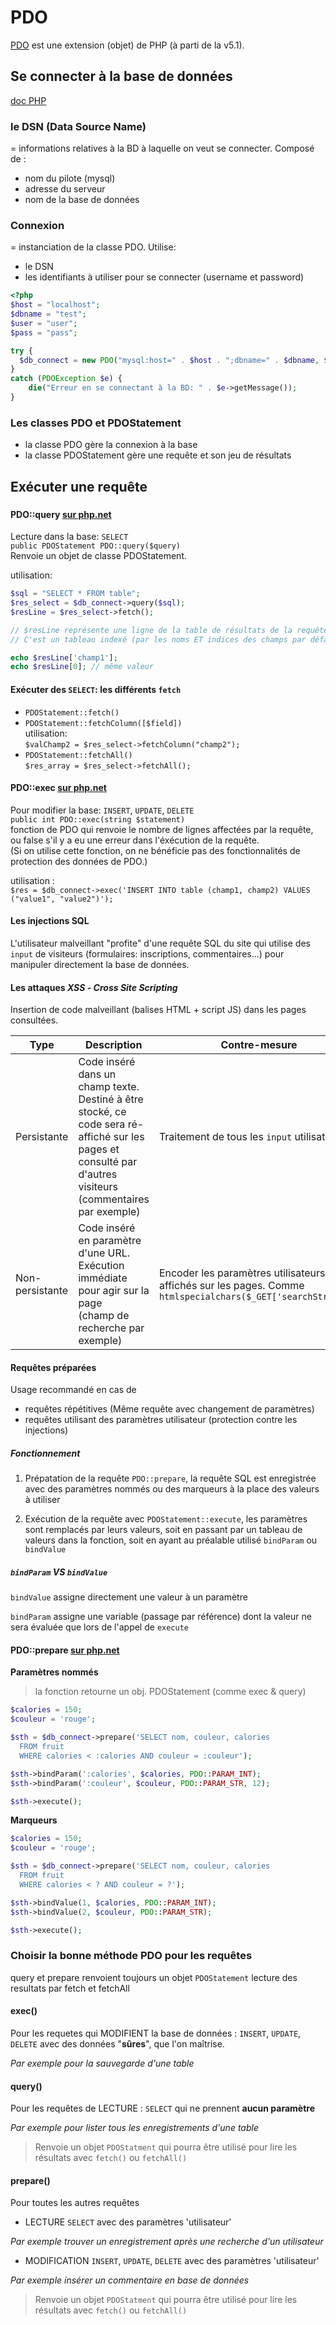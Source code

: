 # PDO

[PDO](http://php.net/manual/fr/intro.pdo.php) est une extension (objet) de PHP (à parti de la v5.1).

## Se connecter à la base de données
[doc PHP](http://php.net/manual/fr/pdo.connections.php)

### le DSN (Data Source Name)
= informations relatives à la BD à laquelle on veut se connecter. Composé de :
- nom du pilote (mysql)
- adresse du serveur
- nom de la base de données

### Connexion
= instanciation de la classe PDO. Utilise:
- le DSN
- les identifiants à utiliser pour se connecter (username et password)


```PHP
<?php
$host = "localhost";
$dbname = "test";
$user = "user";
$pass = "pass";

try {
  $db_connect = new PDO("mysql:host=" . $host . ";dbname=" . $dbname, $user, $pass);
}
catch (PDOException $e) {
	die("Erreur en se connectant à la BD: " . $e->getMessage());
}
```

### Les classes PDO et PDOStatement
- la classe PDO gère la connexion à la base
- la classe PDOStatement gère une requête et son jeu de résultats

## Exécuter une requête
###

#### PDO::query [sur php.net](https://secure.php.net/manual/fr/pdo.query.php)
Lecture dans la base: `SELECT`  
`public PDOStatement PDO::query($query)`  
Renvoie un objet de classe PDOStatement.  

utilisation:  
```PHP
$sql = "SELECT * FROM table";
$res_select = $db_connect->query($sql);
$resLine = $res_select->fetch();

// $resLine représente une ligne de la table de résultats de la requête
// C'est un tableau indexé (par les noms ET indices des champs par défaut)

echo $resLine['champ1'];
echo $resLine[0]; // même valeur
```

#### Exécuter des `SELECT`: les différents `fetch`
- `PDOStatement::fetch()`  
- `PDOStatement::fetchColumn([$field])`  
utilisation:  
`$valChamp2 = $res_select->fetchColumn("champ2");`  
- `PDOStatement::fetchAll()`  
`$res_array = $res_select->fetchAll();`

#### PDO::exec [sur php.net](https://secure.php.net/manual/fr/pdo.exec.php)
Pour modifier la base: `INSERT`, `UPDATE`, `DELETE`  
`public int PDO::exec(string $statement)`  
fonction de PDO qui renvoie le nombre de lignes affectées par la requête, ou false s'il y a eu une erreur dans l'éxécution de la requête.  
(Si on utilise cette fonction, on ne bénéficie pas des fonctionnalités de protection des données de PDO.)  

utilisation :  
`$res = $db_connect->exec('INSERT INTO table (champ1, champ2) VALUES ("value1", "value2")');`

#### Les injections SQL
L'utilisateur malveillant "profite" d'une requête SQL du site qui utilise des `input` de visiteurs (formulaires: inscriptions, commentaires...) pour manipuler directement la base de données.

#### Les attaques *XSS* - *Cross Site Scripting*

Insertion de code malveillant (balises HTML + script JS) dans les pages consultées.

Type | Description | Contre-mesure
-----|-----------|---
Persistante | Code inséré dans un champ texte. <br> Destiné à être stocké, ce code sera ré-affiché sur les pages et consulté par d'autres visiteurs <br> (commentaires par exemple) | Traitement de tous les `input` utilisateurs
Non-persistante | Code inséré en paramètre d'une URL. Exécution immédiate pour agir sur la page <br> (champ de recherche par exemple) | Encoder les paramètres utilisateurs affichés sur les pages. Comme  `htmlspecialchars($_GET['searchString'])`

#### Requêtes préparées

Usage recommandé en cas de
- requêtes répétitives (Même requête avec changement de paramètres)
- requêtes utilisant des paramètres utilisateur (protection contre les injections)

##### Fonctionnement

1. Prépatation de la requête `PDO::prepare`, la requête SQL est enregistrée avec des paramètres nommés ou des marqueurs à la place des valeurs à utiliser

2. Exécution de la requête avec `PDOStatement::execute`, les paramètres sont remplacés par leurs valeurs, soit en passant par un tableau de valeurs dans la fonction, soit en ayant au préalable utilisé `bindParam` ou `bindValue`

##### `bindParam` VS `bindValue`
`bindValue` assigne directement une valeur à un paramètre

`bindParam` assigne une variable (passage par référence) dont la valeur ne sera évaluée que lors de l'appel de `execute`

#### PDO::prepare [sur php.net](https://secure.php.net/manual/fr/pdo.prepare.php)

**Paramètres nommés**
>la fonction retourne un obj. PDOStatement (comme exec & query)

```PHP
$calories = 150;
$couleur = 'rouge';

$sth = $db_connect->prepare('SELECT nom, couleur, calories
  FROM fruit
  WHERE calories < :calories AND couleur = :couleur');

$sth->bindParam(':calories', $calories, PDO::PARAM_INT);
$sth->bindParam(':couleur', $couleur, PDO::PARAM_STR, 12);

$sth->execute();
```

**Marqueurs**

```PHP
$calories = 150;
$couleur = 'rouge';

$sth = $db_connect->prepare('SELECT nom, couleur, calories
  FROM fruit
  WHERE calories < ? AND couleur = ?');

$sth->bindValue(1, $calories, PDO::PARAM_INT);
$sth->bindValue(2, $couleur, PDO::PARAM_STR);

$sth->execute();
```

### Choisir la bonne méthode PDO pour les requêtes

query et prepare renvoient toujours un objet `PDOStatement` lecture des resultats par fetch et fetchAll

#### exec()
Pour les requetes qui MODIFIENT la base de données : `INSERT`, `UPDATE`, `DELETE` avec des données "**sûres**", que l'on maîtrise.

*Par exemple pour la sauvegarde d'une table*

#### query()
Pour les requêtes de LECTURE : `SELECT` qui ne prennent **aucun paramètre**

*Par exemple pour lister tous les enregistrements d'une table*

> Renvoie un objet `PDOStatment` qui pourra être utilisé pour lire les résultats avec `fetch()` ou `fetchAll()`


#### prepare()
Pour toutes les autres requêtes

- LECTURE `SELECT` avec des paramètres 'utilisateur'

*Par exemple trouver un enregistrement après une recherche d'un utilisateur*

- MODIFICATION `INSERT`, `UPDATE`, `DELETE` avec des paramètres 'utilisateur'

*Par exemple insérer un commentaire en base de données*

> Renvoie un objet `PDOStatment` qui pourra être utilisé pour lire les résultats avec `fetch()` ou `fetchAll()`